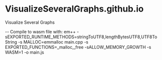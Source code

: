 # VisualizeSeveralGraphs.github.io
Visualize Several Graphs

-- Compile to wasm file with: em++ -sEXPORTED_RUNTIME_METHODS=stringToUTF8,lengthBytesUTF8,UTF8ToString -s MALLOC=emmalloc main.cpp -s EXPORTED_FUNCTIONS=_malloc,_free -sALLOW_MEMORY_GROWTH -s WASM=1 -o main.js


